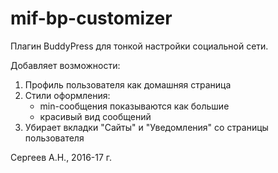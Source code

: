 # mif-bp-customizer

Плагин BuddyPress для тонкой настройки социальной сети. 

Добавляет возможности:

1. Профиль пользователя как домашняя страница
2. Стили оформления:
    - min-сообщения показываются как большие
    - красивый вид сообщений
3. Убирает вкладки "Сайты" и "Уведомления" со страницы пользователя
 





Сергеев А.Н., 2016-17 г.
